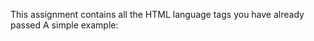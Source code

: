 This assignment contains all the HTML language tags you have already passed
A simple example:
<html>	
<head>	
<title>	
<body>	
<h1> to <h6>	
<p>	
<br>	
<hr>

